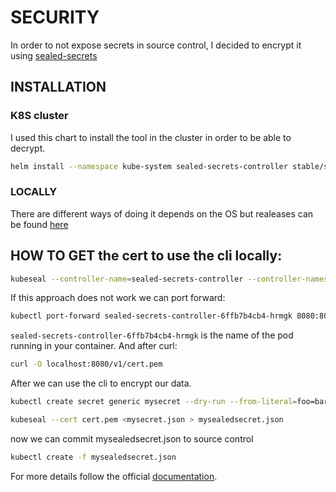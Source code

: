 # SECURITY
In order to not expose secrets in source control, I decided to encrypt it using [sealed-secrets](https://github.com/bitnami-labs/sealed-secrets)

## INSTALLATION
### K8S cluster
I used this chart to install the tool in the cluster in order to be able to decrypt.
```bash
helm install --namespace kube-system sealed-secrets-controller stable/sealed-secrets
```
### LOCALLY
There are different ways of doing it depends on the OS but realeases can be found [here](https://github.com/bitnami-labs/sealed-secrets/releases)


## HOW TO GET the cert to use the cli locally:
```bash
kubeseal --controller-name=sealed-secrets-controller --controller-namespace=kube-system --fetch-cert > mycert.pem
```
If this approach does not work we can port forward:
```bash
kubectl port-forward sealed-secrets-controller-6ffb7b4cb4-hrmgk 8080:8080 -n kube-system
```
`sealed-secrets-controller-6ffb7b4cb4-hrmgk` is the name of the pod running in your container.
And after curl:
```bash
curl -O localhost:8080/v1/cert.pem
```
After we can use the cli to encrypt our data. 

```bash
kubectl create secret generic mysecret --dry-run --from-literal=foo=bar -o json > mysecret.json
```
```bash
kubeseal --cert cert.pem <mysecret.json > mysealedsecret.json
```
now we can commit mysealedsecret.json to source control

```bash
kubectl create -f mysealedsecret.json
```

For more details follow the official [documentation](https://github.com/bitnami-labs/sealed-secrets/blob/master/README.md).
